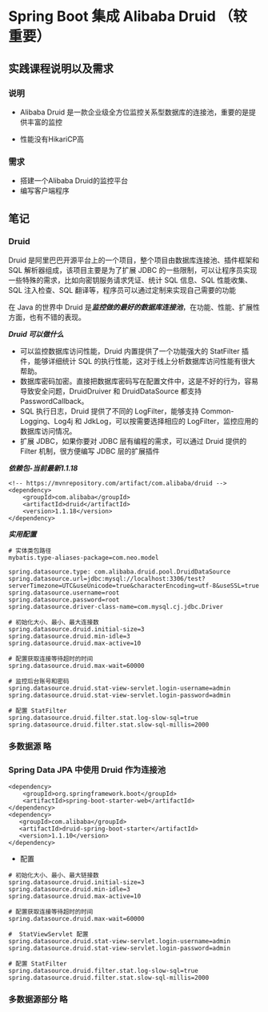 # Spring Boot 集成 Alibaba Druid （较重要）

## 实践课程说明以及需求 

### 说明

- Alibaba Druid 是一款企业级全方位监控关系型数据库的连接池，重要的是提供丰富的监控

- 性能没有HikariCP高

### 需求

- 搭建一个Alibaba Druid的监控平台
- 编写客户端程序


## 笔记

### Druid

Druid 是阿里巴巴开源平台上的一个项目，整个项目由数据库连接池、插件框架和 SQL 解析器组成，该项目主要是为了扩展 JDBC 的一些限制，可以让程序员实现一些特殊的需求，比如向密钥服务请求凭证、统计 SQL 信息、SQL 性能收集、SQL 注入检查、SQL 翻译等，程序员可以通过定制来实现自己需要的功能

在 Java 的世界中 Druid 是***监控做的最好的数据库连接池***，在功能、性能、扩展性方面，也有不错的表现。

***Druid 可以做什么***

- 可以监控数据库访问性能，Druid 内置提供了一个功能强大的 StatFilter 插件，能够详细统计 SQL 的执行性能，这对于线上分析数据库访问性能有很大帮助。
- 数据库密码加密。直接把数据库密码写在配置文件中，这是不好的行为，容易导致安全问题，DruidDruiver 和 DruidDataSource 都支持 PasswordCallback。
- SQL 执行日志，Druid 提供了不同的 LogFilter，能够支持 Common-Logging、Log4j 和 JdkLog，可以按需要选择相应的 LogFilter，监控应用的数据库访问情况。
- 扩展 JDBC，如果你要对 JDBC 层有编程的需求，可以通过 Druid 提供的 Filter 机制，很方便编写 JDBC 层的扩展插件


***依赖包-当前最新1.1.18***

```
<!-- https://mvnrepository.com/artifact/com.alibaba/druid -->
<dependency>
    <groupId>com.alibaba</groupId>
    <artifactId>druid</artifactId>
    <version>1.1.18</version>
</dependency>
```

***实用配置***

```
# 实体类包路径
mybatis.type-aliases-package=com.neo.model

spring.datasource.type: com.alibaba.druid.pool.DruidDataSource
spring.datasource.url=jdbc:mysql://localhost:3306/test?serverTimezone=UTC&useUnicode=true&characterEncoding=utf-8&useSSL=true
spring.datasource.username=root
spring.datasource.password=root
spring.datasource.driver-class-name=com.mysql.cj.jdbc.Driver

# 初始化大小、最小、最大连接数
spring.datasource.druid.initial-size=3
spring.datasource.druid.min-idle=3
spring.datasource.druid.max-active=10

# 配置获取连接等待超时的时间
spring.datasource.druid.max-wait=60000

# 监控后台账号和密码
spring.datasource.druid.stat-view-servlet.login-username=admin
spring.datasource.druid.stat-view-servlet.login-password=admin

# 配置 StatFilter
spring.datasource.druid.filter.stat.log-slow-sql=true
spring.datasource.druid.filter.stat.slow-sql-millis=2000
```

### 多数据源 略

### Spring Data JPA 中使用 Druid 作为连接池

```
<dependency>
    <groupId>org.springframework.boot</groupId>
    <artifactId>spring-boot-starter-web</artifactId>
</dependency>
<dependency>
   <groupId>com.alibaba</groupId>
   <artifactId>druid-spring-boot-starter</artifactId>
   <version>1.1.10</version>
</dependency>
```

- 配置

```
# 初始化大小、最小、最大链接数
spring.datasource.druid.initial-size=3
spring.datasource.druid.min-idle=3
spring.datasource.druid.max-active=10

# 配置获取连接等待超时的时间
spring.datasource.druid.max-wait=60000

#  StatViewServlet 配置
spring.datasource.druid.stat-view-servlet.login-username=admin
spring.datasource.druid.stat-view-servlet.login-password=admin

# 配置 StatFilter
spring.datasource.druid.filter.stat.log-slow-sql=true
spring.datasource.druid.filter.stat.slow-sql-millis=2000
```

### 多数据源部分 略


